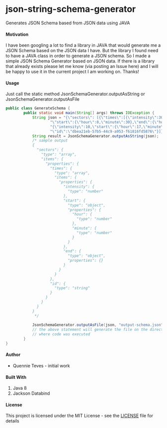 # json-string-schema-generator
Generates JSON Schema based from JSON data using JAVA

#### Motivation
I have been googling a lot to find a library in JAVA that would generate me a JSON Schema based on the JSON data I have.  But the library I found need to have a JAVA class in order to generate a JSON schema.  So I made a simple JSON Schema Generator based on JSON data.  If there is a library that already exists please let me know (via posting an Issue here)  and I will be happy to use it in the current project I am working on.  Thanks!

#### Usage
Just call the static method JsonSchemaGenerator.outputAsString or JsonSchemaGenerator.outputAsFile
```java
public class GenerateSchema {
        public static void main(String[] args) throws IOException {
            String json = "{\"sectors\": [{\"times\":[{\"intensity\":30," +
                    "\"start\":{\"hour\":8,\"minute\":30},\"end\":{\"hour\":17,\"minute\":0}}," +
                    "{\"intensity\":10,\"start\":{\"hour\":17,\"minute\":5},\"end\":{\"hour\":23,\"minute\":55}}]," +
                    "\"id\":\"dbea21eb-57b5-44c9-a953-f61816fd5876\"}]}";
            String result = JsonSchemaGenerator.outputAsString(json);
            /* sample output
            {
              "sectors": {
                "type": "array",
                "items": {
                  "properties": {
                    "times": {
                      "type": "array",
                      "items": {
                        "properties": {
                          "intensity": {
                            "type": "number"
                          },
                          "start": {
                            "type": "object",
                            "properties": {
                              "hour": {
                                "type": "number"
                              },
                              "minute": {
                                "type": "number"
                              }
                            }
                          },
                          "end": {
                            "type": "object",
                            "properties": {}
                          }
                        }
                      }
                    },
                    "id": {
                      "type": "string"
                    }
                  }
                }
              }
            }
             */
            
            JsonSchemaGenerator.outputAsFile(json, "output-schema.json");
            // the above statement will generate the file on the directory 
            // where code was executed
        }
}
```
#### Author
* Quennie Teves - initial work 

#### Built With
1. Java 8
1. Jackson Databind 

#### License
This project is licensed under the MIT License - see the [LICENSE](/LICENSE) file for details